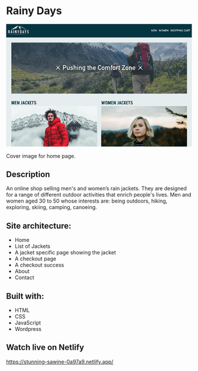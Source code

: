 # Rainy Days

![image](https://raw.githubusercontent.com/mariusrundereim/rainydays-cms/main/images/rainydays-cover.jpg)

Cover image for home page.

## Description

An online shop selling men's and women’s rain jackets. They are designed for a range of different outdoor activities that enrich people's lives. 
Men and women aged 30 to 50 whose interests are: being outdoors, hiking, exploring, skiing, camping, canoeing.

## Site architecture:

* Home
* List of Jackets
* A jacket specific page showing the jacket
* A checkout page
* A checkout success
* About
* Contact

## Built with:
* HTML
* CSS
* JavaScript
* Wordpress


## Watch live on Netlify

https://stunning-sawine-0a97a9.netlify.app/
